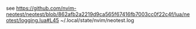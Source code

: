
see https://github.com/nvim-neotest/neotest/blob/862afb2a2219d9ca565f67416fb7003cc0f22c4f/lua/neotest/logging.lua#L45
~/.local/state/nvim/neotest.log
